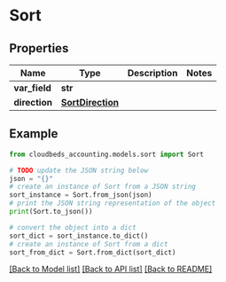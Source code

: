 # Sort


## Properties

Name | Type | Description | Notes
------------ | ------------- | ------------- | -------------
**var_field** | **str** |  | 
**direction** | [**SortDirection**](SortDirection.md) |  | 

## Example

```python
from cloudbeds_accounting.models.sort import Sort

# TODO update the JSON string below
json = "{}"
# create an instance of Sort from a JSON string
sort_instance = Sort.from_json(json)
# print the JSON string representation of the object
print(Sort.to_json())

# convert the object into a dict
sort_dict = sort_instance.to_dict()
# create an instance of Sort from a dict
sort_from_dict = Sort.from_dict(sort_dict)
```
[[Back to Model list]](../README.md#documentation-for-models) [[Back to API list]](../README.md#documentation-for-api-endpoints) [[Back to README]](../README.md)


